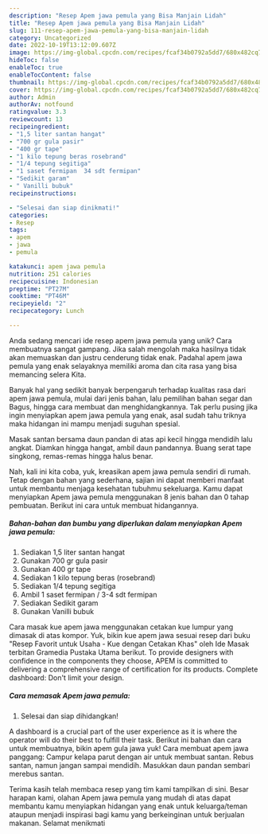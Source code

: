 ```yaml
---
description: "Resep Apem jawa pemula yang Bisa Manjain Lidah"
title: "Resep Apem jawa pemula yang Bisa Manjain Lidah"
slug: 111-resep-apem-jawa-pemula-yang-bisa-manjain-lidah
category: Uncategorized
date: 2022-10-19T13:12:09.607Z
image: https://img-global.cpcdn.com/recipes/fcaf34b0792a5dd7/680x482cq70/apem-jawa-pemula-foto-resep-utama.jpg
hideToc: false
enableToc: true
enableTocContent: false
thumbnail: https://img-global.cpcdn.com/recipes/fcaf34b0792a5dd7/680x482cq70/apem-jawa-pemula-foto-resep-utama.jpg
cover: https://img-global.cpcdn.com/recipes/fcaf34b0792a5dd7/680x482cq70/apem-jawa-pemula-foto-resep-utama.jpg
author: Admin
authorAv: notfound
ratingvalue: 3.3
reviewcount: 13
recipeingredient:
- "1,5 liter santan hangat"
- "700 gr gula pasir"
- "400 gr tape"
- "1 kilo tepung beras rosebrand"
- "1/4 tepung segitiga"
- "1 saset fermipan  34 sdt fermipan"
- "Sedikit garam"
- " Vanilli bubuk"
recipeinstructions:

- "Selesai dan siap dinikmati!"
categories:
- Resep
tags:
- apem
- jawa
- pemula

katakunci: apem jawa pemula 
nutrition: 251 calories
recipecuisine: Indonesian
preptime: "PT27M"
cooktime: "PT46M"
recipeyield: "2"
recipecategory: Lunch

---
```





Anda sedang mencari ide resep apem jawa pemula yang unik? Cara membuatnya sangat gampang. Jika salah mengolah maka hasilnya tidak akan memuaskan dan justru cenderung tidak enak. Padahal apem jawa pemula yang enak selayaknya memiliki aroma dan cita rasa yang bisa memancing selera Kita.





Banyak hal yang sedikit banyak berpengaruh terhadap kualitas rasa dari apem jawa pemula, mulai dari jenis bahan, lalu pemilihan bahan segar dan Bagus, hingga cara membuat dan menghidangkannya. Tak perlu pusing jika ingin menyiapkan apem jawa pemula yang enak,      asal sudah tahu triknya maka hidangan ini mampu menjadi suguhan spesial.














Masak santan bersama daun pandan di atas api kecil hingga mendidih lalu angkat. Diamkan hingga hangat, ambil daun pandannya. Buang serat tape singkong, remas-remas hingga halus benar.






Nah, kali ini kita coba, yuk, kreasikan apem jawa pemula sendiri di rumah. Tetap dengan bahan yang sederhana, sajian ini dapat memberi manfaat untuk membantu menjaga kesehatan tubuhmu sekeluarga. Kamu dapat menyiapkan Apem jawa pemula menggunakan 8 jenis bahan dan 0 tahap pembuatan. Berikut ini cara untuk membuat hidangannya.

<!--inarticleads1-->

##### Bahan-bahan dan bumbu yang diperlukan dalam menyiapkan Apem jawa pemula:

1. Sediakan 1,5 liter santan hangat
1. Gunakan 700 gr gula pasir
1. Gunakan 400 gr tape
1. Sediakan 1 kilo tepung beras (rosebrand)
1. Sediakan 1/4 tepung segitiga
1. Ambil 1 saset fermipan / 3-4 sdt fermipan
1. Sediakan Sedikit garam
1. Gunakan  Vanilli bubuk


Cara masak kue apem jawa menggunakan cetakan kue lumpur yang dimasak di atas kompor. Yuk, bikin kue apem jawa sesuai resep dari buku &#34;Resep Favorit untuk Usaha - Kue dengan Cetakan Khas&#34; oleh Ide Masak terbitan Gramedia Pustaka Utama berikut. To provide designers with confidence in the components they choose, APEM is committed to delivering a comprehensive range of certification for its products. Complete dashboard: Don&#39;t limit your design. 

<!--inarticleads2-->

##### Cara memasak Apem jawa pemula:


1. Selesai dan siap dihidangkan!

A dashboard is a crucial part of the user experience as it is where the operator will do their best to fulfill their task. Berikut ini bahan dan cara untuk membuatnya, bikin apem gula jawa yuk! Cara membuat apem jawa panggang: Campur kelapa parut dengan air untuk membuat santan. Rebus santan, namun jangan sampai mendidih. Masukkan daun pandan sembari merebus santan. 

Terima kasih telah membaca resep yang tim kami tampilkan di sini. Besar harapan kami, olahan Apem jawa pemula yang mudah di atas dapat membantu kamu menyiapkan hidangan yang enak untuk keluarga/teman ataupun menjadi inspirasi bagi kamu yang berkeinginan untuk berjualan makanan. Selamat menikmati
